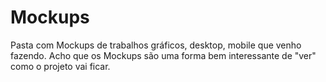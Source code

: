 # Mockups
Pasta com Mockups de trabalhos gráficos, desktop, mobile que venho fazendo. Acho que os Mockups são uma forma bem interessante de "ver" como o projeto vai ficar.
